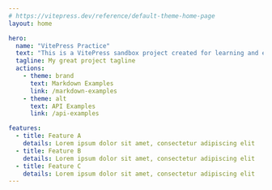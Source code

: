 ```yaml
---
# https://vitepress.dev/reference/default-theme-home-page
layout: home

hero:
  name: "VitePress Practice"
  text: "This is a VitePress sandbox project created for learning and experimentation purposes only."
  tagline: My great project tagline
  actions:
    - theme: brand
      text: Markdown Examples
      link: /markdown-examples
    - theme: alt
      text: API Examples
      link: /api-examples

features:
  - title: Feature A
    details: Lorem ipsum dolor sit amet, consectetur adipiscing elit
  - title: Feature B
    details: Lorem ipsum dolor sit amet, consectetur adipiscing elit
  - title: Feature C
    details: Lorem ipsum dolor sit amet, consectetur adipiscing elit
---
```


